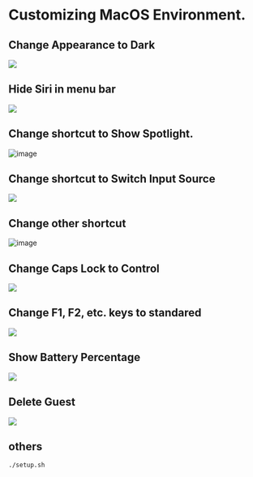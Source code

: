 # Customizing MacOS Environment.

## Change Appearance to Dark

![](https://user-images.githubusercontent.com/5036939/46842340-fafa8f00-cd81-11e8-9470-b496109d455a.png)

## Hide Siri in menu bar

![](https://user-images.githubusercontent.com/5036939/46842317-e3bba180-cd81-11e8-8374-43e3a3ac3c72.png)

## Change shortcut to Show Spotlight.

![image](https://user-images.githubusercontent.com/5036939/46842334-f7ff9e80-cd81-11e8-83f0-9efcd0c3ad98.png)

## Change shortcut to Switch Input Source

![](https://user-images.githubusercontent.com/5036939/46842320-e7e7bf00-cd81-11e8-8cbb-c9e445866ceb.png)

## Change other shortcut

![image](https://user-images.githubusercontent.com/5036939/47979223-3ed48000-e105-11e8-80e8-96c8a112c8c5.png)

## Change Caps Lock to Control

![](https://user-images.githubusercontent.com/5036939/46842322-eae2af80-cd81-11e8-91c2-7c3ff2b382db.png)

## Change F1, F2, etc. keys to standared

![](https://user-images.githubusercontent.com/5036939/46843121-18315c80-cd86-11e8-94c4-ed10470ed146.png)

## Show Battery Percentage

![](https://user-images.githubusercontent.com/5036939/46842344-fe8e1600-cd81-11e8-91e0-ba87fb4136ed.png)

## Delete Guest

![](https://user-images.githubusercontent.com/5036939/46842347-00f07000-cd82-11e8-8df1-3940eb40b2b4.png)

## others

```bash
./setup.sh
```
